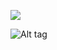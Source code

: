 ![](https://komarev.com/ghpvc/?username=your-github-username&color=dc143c)

![Alt tag](https://files.catbox.moe/nqt5vk.png)
 
